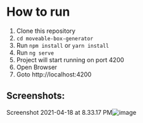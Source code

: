 # How to run
1. Clone this repository
2. `cd moveable-box-generator`
3. Run `npm install` or `yarn install`
4. Run `ng serve`
5. Project will start running on port 4200
6. Open Browser
7. Goto http://localhost:4200

## Screenshots:
Screenshot 2021-04-18 at 8.33.17 PM![image](https://user-images.githubusercontent.com/37910630/115150600-b359ca00-a086-11eb-9c19-3ade3f494cb4.png)
